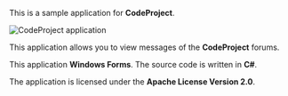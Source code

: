 ﻿This is a sample application for **CodeProject**.

![CodeProject application](preview.png)

This application allows you to view messages of the **CodeProject** forums.

This application **Windows Forms**.
The source code is written in **C#**.

The application is licensed under the **Apache License Version 2.0**.
